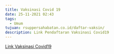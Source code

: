 ```yaml
---
title: Vaksinasi Covid 19
date: 25-11-2021 02:43
tags:
  - Umum
tujuan: rsuppersahabatan.co.id/daftar-vaksin/
description: Link Pendaftaran Vaksinasi Covid19
---
```

[Link Vaksinasi Covid19](rsuppersahabatan.co.id/daftar-vaksin/)